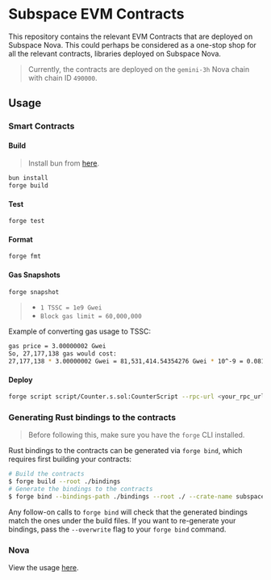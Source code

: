 # Subspace EVM Contracts

This repository contains the relevant EVM Contracts that are deployed on Subspace Nova. This could perhaps be considered as a one-stop shop for all the relevant contracts, libraries deployed on Subspace Nova.

> Currently, the contracts are deployed on the `gemini-3h` Nova chain with chain ID `490000`.

## Usage

### Smart Contracts

#### Build

> Install bun from [here](https://bun.sh/docs/installation).

```sh
bun install
forge build
```

#### Test

```sh
forge test
```

#### Format

```sh
forge fmt
```

#### Gas Snapshots

```sh
forge snapshot
```

> - `1 TSSC = 1e9 Gwei`
> - `Block gas limit = 60,000,000`

Example of converting gas usage to TSSC:

```sh
gas price = 3.00000002 Gwei
So, 27,177,138 gas would cost:
27,177,138 * 3.00000002 Gwei = 81,531,414.54354276 Gwei * 10^-9 = 0.08153141454354276 TSSC
```

#### Deploy

```sh
forge script script/Counter.s.sol:CounterScript --rpc-url <your_rpc_url> --private-key <your_private_key>
```

### Generating Rust bindings to the contracts

> Before following this, make sure you have the `forge` CLI installed.

Rust bindings to the contracts can be generated via `forge bind`, which requires
first building your contracts:

```sh
# Build the contracts
$ forge build --root ./bindings
# Generate the bindings to the contracts
$ forge bind --bindings-path ./bindings --root ./ --crate-name subspace-evm-bindings
```

Any follow-on calls to `forge bind` will check that the generated bindings match
the ones under the build files. If you want to re-generate your bindings, pass
the `--overwrite` flag to your `forge bind` command.

### Nova

View the usage [here](./cli/README.md).
